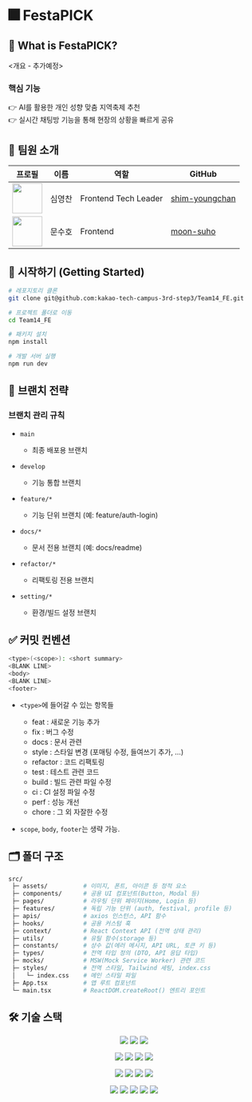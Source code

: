 # 🎆 FestaPICK

## 📌 What is FestaPICK?

<개요 - 추가예정>

### 핵심 기능

👉 AI를 활용한 개인 성향 맞춤 지역축제 추천 </br>
👉 실시간 채팅방 기능을 통해 현장의 상황을 빠르게 공유

## 👥 팀원 소개

| 프로필                                                        | 이름   | 역할                 | GitHub                                             |
| ------------------------------------------------------------- | ------ | -------------------- | -------------------------------------------------- |
| <img src="https://github.com/skybluesharkk.png" width="60" /> | 심영찬 | Frontend Tech Leader | [shim-youngchan](https://github.com/skybluesharkk) |
| <img src="https://github.com/dib3474.png" width="60" />       | 문수호 | Frontend             | [moon-suho](https://github.com/dib3474)            |

## 🚀 시작하기 (Getting Started)

```bash
# 레포지토리 클론
git clone git@github.com:kakao-tech-campus-3rd-step3/Team14_FE.git

# 프로젝트 폴더로 이동
cd Team14_FE

# 패키지 설치
npm install

# 개발 서버 실행
npm run dev
```

## 🌱 브랜치 전략

### 브랜치 관리 규칙

- `main`
  - 최종 배포용 브랜치

- `develop`
  - 기능 통합 브랜치

- `feature/*`
  - 기능 단위 브랜치 (예: feature/auth-login)

- `docs/*`
  - 문서 전용 브랜치 (예: docs/readme)

- `refactor/*`
  - 리팩토링 전용 브랜치

- `setting/*`
  - 환경/빌드 설정 브랜치

## ✅ 커밋 컨벤션

```bash
<type>(<scope>): <short summary>
<BLANK LINE>
<body>
<BLANK LINE>
<footer>
```

- `<type>`에 들어갈 수 있는 항목들
  - feat : 새로운 기능 추가
  - fix : 버그 수정
  - docs : 문서 관련
  - style : 스타일 변경 (포매팅 수정, 들여쓰기 추가, …)
  - refactor : 코드 리팩토링
  - test : 테스트 관련 코드
  - build : 빌드 관련 파일 수정
  - ci : CI 설정 파일 수정
  - perf : 성능 개선
  - chore : 그 외 자잘한 수정

- `scope`, `body`, `footer`는 생략 가능.

## 🗂️ 폴더 구조

```bash
src/
 ├─ assets/          # 이미지, 폰트, 아이콘 등 정적 요소
 ├─ components/      # 공용 UI 컴포넌트(Button, Modal 등)
 ├─ pages/           # 라우팅 단위 페이지(Home, Login 등)
 ├─ features/        # 독립 기능 단위 (auth, festival, profile 등)
 ├─ apis/            # axios 인스턴스, API 함수
 ├─ hooks/           # 공용 커스텀 훅
 ├─ context/         # React Context API (전역 상태 관리)
 ├─ utils/           # 유틸 함수(storage 등)
 ├─ constants/       # 상수 값(에러 메시지, API URL, 토큰 키 등)
 ├─ types/           # 전역 타입 정의 (DTO, API 응답 타입)
 ├─ mocks/           # MSW(Mock Service Worker) 관련 코드
 ├─ styles/          # 전역 스타일, Tailwind 세팅, index.css
 │   └─ index.css    # 메인 스타일 파일
 ├─ App.tsx          # 앱 루트 컴포넌트
 └─ main.tsx         # ReactDOM.createRoot() 엔트리 포인트
```

## 🛠 기술 스택

<p align="center">
  <!-- Framework -->
  <img src="https://img.shields.io/badge/React-20232A?style=for-the-badge&logo=react&logoColor=61DAFB" />
  <img src="https://img.shields.io/badge/Vite-646CFF?style=for-the-badge&logo=vite&logoColor=white" />
  <img src="https://img.shields.io/badge/TypeScript-3178C6?style=for-the-badge&logo=typescript&logoColor=white" />
</p>
<P align="center">
  <img src="https://img.shields.io/badge/React_Query-FF4154?style=for-the-badge&logo=react-query&logoColor=white" />
  <img src="https://img.shields.io/badge/Zustand-593D88?style=for-the-badge&logo=react&logoColor=white" />
  <img src="https://img.shields.io/badge/React_Router-CA4245?style=for-the-badge&logo=react-router&logoColor=white" />
  <img src="https://img.shields.io/badge/Tailwind_CSS-06B6D4?style=for-the-badge&logo=tailwindcss&logoColor=white" />
</p>
<P align="center">
  <img src="https://img.shields.io/badge/React_Hook_Form-EC5990?style=for-the-badge&logo=reacthookform&logoColor=white" />
  <img src="https://img.shields.io/badge/Zod-3E67B1?style=for-the-badge&logoColor=white" />
  <img src="https://img.shields.io/badge/Axios-5A29E4?style=for-the-badge&logo=axios&logoColor=white" />
  <img src="https://img.shields.io/badge/React_Error_Boundary-CC0000?style=for-the-badge&logo=react&logoColor=white" />
</p>
<P align="center">
  <img src="https://img.shields.io/badge/Vitest-6E9F18?style=for-the-badge&logo=vitest&logoColor=white" />
  <img src="https://img.shields.io/badge/MSW-FF6A33?style=for-the-badge&logo=mock-service-worker&logoColor=white" />
  <img src="https://img.shields.io/badge/ESLint-4B32C3?style=for-the-badge&logo=eslint&logoColor=white" />
  <img src="https://img.shields.io/badge/Airbnb_Config-FF5A5F?style=for-the-badge&logo=airbnb&logoColor=white" />
  <img src="https://img.shields.io/badge/Prettier-1A2C34?style=for-the-badge&logo=prettier&logoColor=F7BA3E" />
</p>

